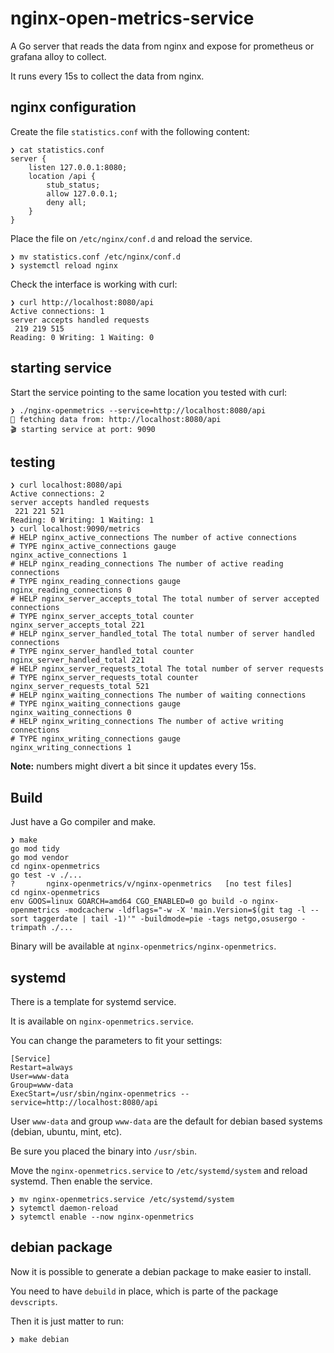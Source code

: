 # nginx-open-metrics-service

A Go server that reads the data from nginx and expose for prometheus or grafana alloy to collect.

It runs every 15s to collect the data from nginx.

## nginx configuration

Create the file `statistics.conf` with the following content:

```
❯ cat statistics.conf
server {
    listen 127.0.0.1:8080;
    location /api {
        stub_status;
        allow 127.0.0.1;
        deny all;
    }
}

```

Place the file on `/etc/nginx/conf.d` and reload the service.

```shell
❯ mv statistics.conf /etc/nginx/conf.d
❯ systemctl reload nginx
```

Check the interface is working with curl:

```shell
❯ curl http://localhost:8080/api
Active connections: 1 
server accepts handled requests
 219 219 515 
Reading: 0 Writing: 1 Waiting: 0 
```

## starting service

Start the service pointing to the same location you tested with curl:

```shell
❯ ./nginx-openmetrics --service=http://localhost:8080/api
🚚 fetching data from: http://localhost:8080/api
🎬 starting service at port: 9090
```

## testing

```shell
❯ curl localhost:8080/api
Active connections: 2 
server accepts handled requests
 221 221 521 
Reading: 0 Writing: 1 Waiting: 1 
❯ curl localhost:9090/metrics
# HELP nginx_active_connections The number of active connections
# TYPE nginx_active_connections gauge
nginx_active_connections 1
# HELP nginx_reading_connections The number of active reading connections
# TYPE nginx_reading_connections gauge
nginx_reading_connections 0
# HELP nginx_server_accepts_total The total number of server accepted connections
# TYPE nginx_server_accepts_total counter
nginx_server_accepts_total 221
# HELP nginx_server_handled_total The total number of server handled connections
# TYPE nginx_server_handled_total counter
nginx_server_handled_total 221
# HELP nginx_server_requests_total The total number of server requests
# TYPE nginx_server_requests_total counter
nginx_server_requests_total 521
# HELP nginx_waiting_connections The number of waiting connections
# TYPE nginx_waiting_connections gauge
nginx_waiting_connections 0
# HELP nginx_writing_connections The number of active writing connections
# TYPE nginx_writing_connections gauge
nginx_writing_connections 1
```

__Note:__ numbers might divert a bit since it updates every 15s.

## Build

Just have a Go compiler and make.

```shell
❯ make
go mod tidy
go mod vendor
cd nginx-openmetrics
go test -v ./...
?       nginx-openmetrics/v/nginx-openmetrics   [no test files]
cd nginx-openmetrics
env GOOS=linux GOARCH=amd64 CGO_ENABLED=0 go build -o nginx-openmetrics -modcacherw -ldflags="-w -X 'main.Version=$(git tag -l --sort taggerdate | tail -1)'" -buildmode=pie -tags netgo,osusergo -trimpath ./...
```

Binary will be available at `nginx-openmetrics/nginx-openmetrics`.

## systemd

There is a template for systemd service.

It is available on `nginx-openmetrics.service`.

You can change the parameters to fit your settings:

```systemd
[Service]
Restart=always
User=www-data
Group=www-data
ExecStart=/usr/sbin/nginx-openmetrics --service=http://localhost:8080/api
```

User `www-data` and group `www-data` are the default for debian based systems
(debian, ubuntu, mint, etc).

Be sure you placed the binary into `/usr/sbin`.

Move the `nginx-openmetrics.service` to `/etc/systemd/system` and reload systemd.
Then enable the service.

```shell
❯ mv nginx-openmetrics.service /etc/systemd/system
❯ sytemctl daemon-reload
❯ sytemctl enable --now nginx-openmetrics
```

## debian package

Now it is possible to generate a debian package to make easier to install.

You need to have `debuild` in place, which is parte of the package `devscripts`.

Then it is just matter to run:

```shell
❯ make debian
```
